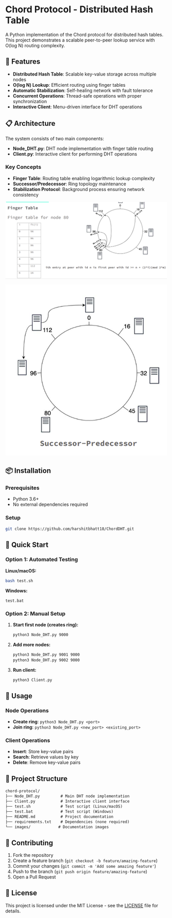 # Chord Protocol - Distributed Hash Table

A Python implementation of the Chord protocol for distributed hash tables. This project demonstrates a scalable peer-to-peer lookup service with O(log N) routing complexity.

## 🚀 Features

- **Distributed Hash Table**: Scalable key-value storage across multiple nodes
- **O(log N) Lookup**: Efficient routing using finger tables
- **Automatic Stabilization**: Self-healing network with fault tolerance
- **Concurrent Operations**: Thread-safe operations with proper synchronization
- **Interactive Client**: Menu-driven interface for DHT operations

## 📋 Architecture

The system consists of two main components:

- **Node_DHT.py**: DHT node implementation with finger table routing
- **Client.py**: Interactive client for performing DHT operations

### Key Concepts

- **Finger Table**: Routing table enabling logarithmic lookup complexity
- **Successor/Predecessor**: Ring topology maintenance
- **Stabilization Protocol**: Background process ensuring network consistency

![Finger Table](images/finger_table.png)

![Successor-Predecessor](images/successor_pred.png)

## 📦 Installation

### Prerequisites
- Python 3.6+
- No external dependencies required

### Setup
```bash
git clone https://github.com/harshitbhatt18/ChordDHT.git
```

## 🎯 Quick Start

### Option 1: Automated Testing
**Linux/macOS:**
```bash
bash test.sh
```

**Windows:**
```batch
test.bat
```

### Option 2: Manual Setup
1. **Start first node (creates ring):**
   ```bash
   python3 Node_DHT.py 9000
   ```

2. **Add more nodes:**
   ```bash
   python3 Node_DHT.py 9001 9000
   python3 Node_DHT.py 9002 9000
   ```

3. **Run client:**
   ```bash
   python3 Client.py
   ```

## 🔧 Usage

### Node Operations
- **Create ring**: `python3 Node_DHT.py <port>`
- **Join ring**: `python3 Node_DHT.py <new_port> <existing_port>`

### Client Operations
- **Insert**: Store key-value pairs
- **Search**: Retrieve values by key
- **Delete**: Remove key-value pairs

## 📁 Project Structure
```
chord-protocol/
├── Node_DHT.py         # Main DHT node implementation
├── Client.py           # Interactive client interface
├── test.sh             # Test script (Linux/macOS)
├── test.bat            # Test script (Windows)
├── README.md           # Project documentation
├── requirements.txt    # Dependencies (none required)
└── images/            # Documentation images
```

## 🤝 Contributing

1. Fork the repository
2. Create a feature branch (`git checkout -b feature/amazing-feature`)
3. Commit your changes (`git commit -m 'Add some amazing feature'`)
4. Push to the branch (`git push origin feature/amazing-feature`)
5. Open a Pull Request

## 📄 License

This project is licensed under the MIT License - see the [LICENSE](LICENSE) file for details.